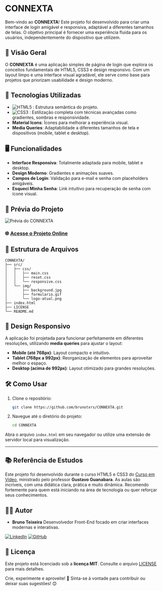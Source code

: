 # CONNEXTA

Bem-vindo ao **CONNEXTA**! Este projeto foi desenvolvido para criar uma interface de login amigável e responsiva, adaptável a diferentes tamanhos de telas. O objetivo principal é fornecer uma experiência fluida para os usuários, independentemente do dispositivo que utilizem.

## 🌟 Visão Geral

O **CONNEXTA** é uma aplicação simples de página de login que explora os conceitos fundamentais de HTML5, CSS3 e design responsivo. Com um layout limpo e uma interface visual agradável, ele serve como base para projetos que priorizam usabilidade e design moderno.

## 🚀 Tecnologias Utilizadas

- ![HTML5](https://img.shields.io/badge/HTML5-E34F26?style=flat-square&logo=html5&logoColor=white) : Estrutura semântica do projeto.
- ![CSS3](https://img.shields.io/badge/CSS3-1572B6?style=flat-square&logo=css3&logoColor=white) : Estilização completa com técnicas avançadas como gradientes, sombras e responsividade.
- **Material Icons**: Ícones para melhorar a experiência visual.
- **Media Queries**: Adaptabilidade a diferentes tamanhos de tela e dispositivos (mobile, tablet e desktop).

## 🖥️ Funcionalidades

- **Interface Responsiva**: Totalmente adaptada para mobile, tablet e desktop.
- **Design Moderno**: Gradientes e animações suaves.
- **Campos de Login**: Validação para e-mail e senha com placeholders amigáveis.
- **Esqueci Minha Senha**: Link intuitivo para recuperação de senha com ícone visual.

## 📸 Prévia do Projeto

<img src="./src/img/formulario.gif" alt="Prévia do CONNEXTA">

### 🌐 [Acesse o Projeto Online](https://brunotxrs.github.io/Connexta/)

## 📂 Estrutura de Arquivos
```plaintext
CONNEXTA/
├── src/
│   ├── css/
│   │   ├── main.css
│   │   ├── reset.css
│   │   └── responsive.css
│   └── img/
│       ├── background.jpg
│       ├── formulario.gif
│       └── logo-atual.png
├── index.html
├── LICENSE
└── README.md

```


## 📐 Design Responsivo

A aplicação foi projetada para funcionar perfeitamente em diferentes resoluções, utilizando **media queries** para ajustar o layout:

- **Mobile (até 768px)**: Layout compacto e intuitivo.
- **Tablet (768px a 992px)**: Reorganização de elementos para aproveitar melhor o espaço.
- **Desktop (acima de 992px)**: Layout otimizado para grandes resoluções.

## 🛠️ Como Usar

1. Clone o repositório:
   ```bash
   git clone https://github.com/brunotxrs/CONNEXTA.git

2. Navegue até o diretório do projeto:
    ```bash
    cd CONNEXTA

Abra o arquivo ``index.html`` em seu navegador ou utilize uma extensão de servidor local para visualização.

---

## 📚 Referência de Estudos
Este projeto foi desenvolvido durante o curso HTML5 e CSS3 do <a href="https://www.cursoemvideo.com/" target="_blank">Curso em Vídeo</a>, ministrado pelo professor <strong>Gustavo Guanabara</strong>. As aulas são incríveis, com uma didática clara, prática e muito dinâmica. Recomendo fortemente para quem está iniciando na área de tecnologia ou quer reforçar seus conhecimentos.

## 👨‍💻 **Autor**
- **Bruno Teixeira**
Desenvolvedor Front-End focado em criar interfaces modernas e interativas.

[![LinkedIn](https://custom-icon-badges.demolab.com/badge/LinkedIn-0A66C2?logo=linkedin-white&logoColor=fff)](https://www.linkedin.com/in/brunotxrs/)
[![GitHub](https://img.shields.io/badge/GitHub-%23121011.svg?logo=github&logoColor=white)](https://github.com/brunotxrs)

## 📜 Licença
Este projeto está licenciado sob a <strong>licença MIT</strong>. Consulte o arquivo <a href="./LICENSE">LICENSE</a> para mais detalhes.

Crie, experimente e aproveite! 🚀
Sinta-se à vontade para contribuir ou deixar suas sugestões! 😊

